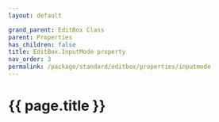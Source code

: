 ```yaml
---
layout: default

grand_parent: EditBox Class
parent: Properties
has_children: false
title: EditBox.InputMode property
nav_order: 3
permalink: /package/standard/editbox/properties/inputmode
---
```

# {{ page.title }}




